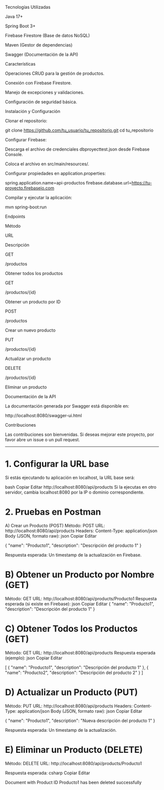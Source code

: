 Tecnologías Utilizadas

Java 17+

Spring Boot 3+

Firebase Firestore (Base de datos NoSQL)

Maven (Gestor de dependencias)

Swagger (Documentación de la API)

Características

Operaciones CRUD para la gestión de productos.

Conexión con Firebase Firestore.

Manejo de excepciones y validaciones.

Configuración de seguridad básica.

Instalación y Configuración

Clonar el repositorio:

git clone https://github.com/tu_usuario/tu_repositorio.git
cd tu_repositorio

Configurar Firebase:

Descarga el archivo de credenciales dbproyecttest.json desde Firebase Console.

Coloca el archivo en src/main/resources/.

Configurar propiedades en application.properties:

spring.application.name=api-productos
firebase.database.url=https://tu-proyecto.firebaseio.com

Compilar y ejecutar la aplicación:

mvn spring-boot:run

Endpoints

Método

URL

Descripción

GET

/productos

Obtener todos los productos

GET

/productos/{id}

Obtener un producto por ID

POST

/productos

Crear un nuevo producto

PUT

/productos/{id}

Actualizar un producto

DELETE

/productos/{id}

Eliminar un producto

Documentación de la API

La documentación generada por Swagger está disponible en:

http://localhost:8080/swagger-ui.html

Contribuciones

Las contribuciones son bienvenidas. Si deseas mejorar este proyecto, por favor abre un issue o un pull request.


____________________________________________________________________________
# 1. Configurar la URL base
   Si estás ejecutando tu aplicación en localhost, la URL base será:

bash
Copiar
Editar
http://localhost:8080/api/products
Si la ejecutas en otro servidor, cambia localhost:8080 por la IP o dominio correspondiente.
#

# 2. Pruebas en Postman 
   A) Crear un Producto (POST)
   Método: POST
   URL: http://localhost:8080/api/products
   Headers:
   Content-Type: application/json
   Body (JSON, formato raw):
   json
   Copiar
   Editar


   {
   "name": "Producto1",
   "description": "Descripción del producto 1"
   }

   Respuesta esperada: Un timestamp de la actualización en Firebase.
   

# B) Obtener un Producto por Nombre (GET) 
   Método: GET
   URL: http://localhost:8080/api/products/Producto1
   Respuesta esperada (si existe en Firebase):
   json
   Copiar
   Editar
   {
   "name": "Producto1",
   "description": "Descripción del producto 1"
   }

   # C) Obtener Todos los Productos (GET)
   Método: GET
   URL: http://localhost:8080/api/products
   Respuesta esperada (ejemplo):
   json
   Copiar
   Editar

   [
   {
   "name": "Producto1",
   "description": "Descripción del producto 1"
   },
   {
   "name": "Producto2",
   "description": "Descripción del producto 2"
   }
   ]

   # D) Actualizar un Producto (PUT)
   Método: PUT
   URL: http://localhost:8080/api/products
   Headers:
   Content-Type: application/json
   Body (JSON, formato raw):
   json
   Copiar
   Editar


   {
   "name": "Producto1",
   "description": "Nueva descripción del producto 1"
   }

   Respuesta esperada: Un timestamp de la actualización.
   
# E) Eliminar un Producto (DELETE)
   Método: DELETE
   URL: http://localhost:8080/api/products/Producto1

   Respuesta esperada:
   csharp
   Copiar
   Editar

   Document with Product ID Producto1 has been deleted successfully
